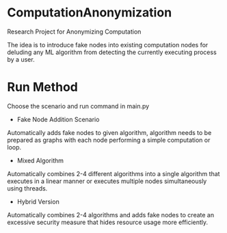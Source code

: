 # ComputationAnonymization
Research Project for Anonymizing Computation

The idea is to introduce fake nodes into existing computation nodes for deluding any ML algorithm from detecting
the currently executing process by a user.

# Run Method
Choose the scenario and run command in main.py

* Fake Node Addition Scenario

Automatically adds fake nodes to given algorithm, algorithm needs to be prepared as graphs with each node performing a simple computation or loop.

* Mixed Algorithm

Automatically combines 2-4 different algorithms into a single algorithm that executes in a linear manner or executes multiple nodes simultaneously using threads.

* Hybrid Version

Automatically combines 2-4 algorithms and adds fake nodes to create an excessive security measure that hides resource usage more efficiently. 
